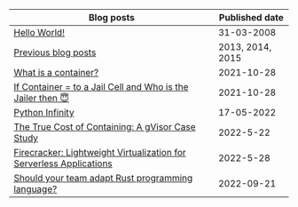 Blog posts | Published date
------------ | -------------
[Hello World!](https://mahesh-maximus.github.io/mahesh/blog-posts/2008-03/31_hello-world.html) | 31-03-2008
[Previous blog posts](http://maheshdharmasena.blogspot.com/)|2013, 2014, 2015
[What is a container?](https://mahesh-maximus.github.io/mahesh/blog-posts/2021-10/28_what-is-a-container.html) | 2021-10-28
[If Container = to a Jail Cell and Who is the Jailer then 😇](https://mahesh-maximus.github.io/mahesh/blog-posts/2021-10/28_if-container-equals-to-a-Jail-cell-and-who-is-the-jailer.html)| 2021-10-28
[Python Infinity](https://mahesh-maximus.github.io/mahesh/blog-posts/2022-05/17_python-infinity.html)| 17-05-2022
[The True Cost of Containing: A gVisor Case Study]()|2022-5-22
[Firecracker: Lightweight Virtualization for Serverless Applications]()|2022-5-28
[Should your team adapt Rust programming language?](https://github.com/mahesh-maximus/mahesh/edit/main/blog-posts/2022-09/21_Should-your-team-adapt-Rust-programming-language.md)|2022-09-21
